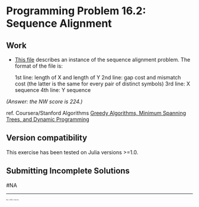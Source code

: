 # Programming Problem 16.2: Sequence Alignment

## Work

  - [This file](https://github.com/pascal-p/julia-exercism/blob/master/Algo/16-2-dp-seq-align/testfiles/input_problem17.8nw.txt) describes an instance of the sequence alignment problem. The format of the file is:

    1st line: length of X and length of Y
    2nd line: gap cost and mismatch cost (the latter is the same for every pair of distinct symbols)
    3rd line: X sequence
    4th line: Y sequence


*(Answer: the NW score is 224.)*


ref. Coursera/Stanford Algorithms [Greedy Algorithms, Minimum Spanning Trees, and Dynamic Programming](https://www.coursera.org/learn/algorithms-greedy/home/welcome)

## Version compatibility
This exercise has been tested on Julia versions >=1.0.

## Submitting Incomplete Solutions
#NA

<hr />
<p style="font-size:0.25em">Dec. 2020, Corto Inc</p>
